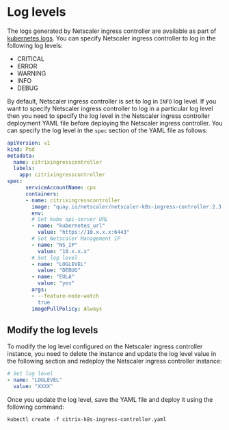 # Log levels

The logs generated by Netscaler ingress controller are available as part of [kubernetes logs](https://kubernetes.io/docs/concepts/cluster-administration/logging/). You can specify Netscaler ingress controller to log in the following log levels:

-  CRITICAL
-  ERROR
-  WARNING
-  INFO
-  DEBUG

By default, Netscaler ingress controller is set to log in `INFO` log level. If you want to specify Netscaler ingress controller to log in a particular log level then you need to specify the log level in the Netscaler ingress controller deployment YAML file before deploying the Netscaler ingress controller. You can specify the log level in the `spec` section of the YAML file as follows:

```YAML
apiVersion: v1
kind: Pod
metadata:
  name: citrixingresscontroller
  labels:
    app: citrixingresscontroller
spec:
      serviceAccountName: cpx
      containers:
      - name: citrixingresscontroller
        image: "quay.io/netscaler/netscaler-k8s-ingress-controller:2.3.15"
        env:
        # Set kube api-server URL
        - name: "kubernetes_url"
          value: "https://10.x.x.x:6443"
        # Set Netscaler Management IP
        - name: "NS_IP"
          value: "10.x.x.x"
        # Set log level
        - name: "LOGLEVEL"
          value: "DEBUG"
        - name: "EULA"
          value: "yes"
        args:
        - --feature-node-watch
          true
        imagePullPolicy: Always
```

## Modify the log levels

To modify the log level configured on the Netscaler ingress controller instance, you need to delete the instance and update the log level value in the following section and redeploy the Netscaler ingress controller instance:

```YAML
# Set log level
- name: "LOGLEVEL"
  value: "XXXX"
```

Once you update the log level, save the YAML file and deploy it using the following command:

    kubectl create -f citrix-k8s-ingress-controller.yaml